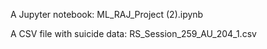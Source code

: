 A Jupyter notebook: ML_RAJ_Project (2).ipynb

A CSV file with suicide data: RS_Session_259_AU_204_1.csv
